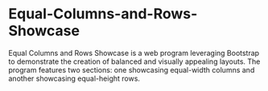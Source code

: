 # Equal-Columns-and-Rows-Showcase
Equal Columns and Rows Showcase is a web program leveraging Bootstrap to demonstrate the creation of balanced and visually appealing layouts. The program features two sections: one showcasing equal-width columns and another showcasing equal-height rows.
